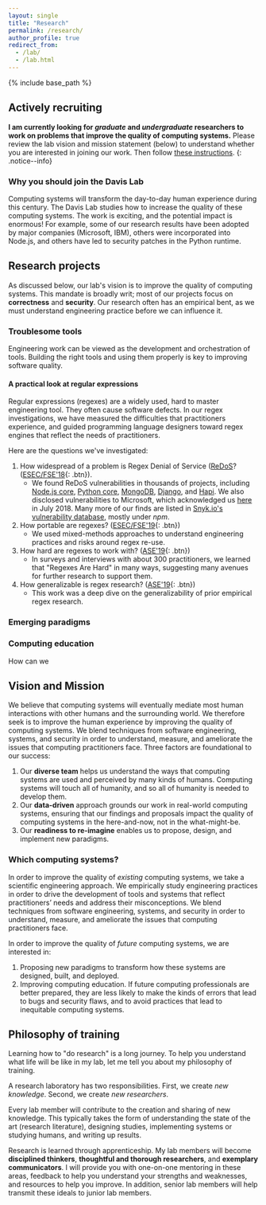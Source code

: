 ```yaml
---
layout: single
title: "Research"
permalink: /research/
author_profile: true
redirect_from: 
  - /lab/
  - /lab.html
---
```


{% include base_path %}

## Actively recruiting

**I am currently looking for *graduate* and *undergraduate* researchers to work on problems that improve the quality of computing systems.** Please review the lab vision and mission statement (below) to understand whether you are interested in joining our work. Then follow [these instructions](../join-lab).
{: .notice--info}

### Why you should join the Davis Lab

Computing systems will transform the day-to-day human experience during this century. The Davis Lab studies how to increase the quality of these computing systems. The work is exciting, and the potential impact is enormous! For example, some of our research results have been adopted by major companies (Microsoft, IBM), others were incorporated into Node.js, and others have led to security patches in the Python runtime.

## Research projects

As discussed below, our lab's vision is to improve the quality of computing systems.
This mandate is broadly writ; most of our projects focus on **correctness** and **security**.
Our research often has an empirical bent, as we must understand engineering practice before we can influence it.

### Troublesome tools

Engineering work can be viewed as the development and orchestration of tools.
Building the right tools and using them properly is key to improving software quality.

#### A practical look at regular expressions

Regular expressions (regexes) are a widely used, hard to master engineering tool.
They often cause software defects.
In our regex investigations, we have measured the difficulties that practitioners experience, and guided programming language designers toward regex engines that reflect the needs of practitioners.

Here are the questions we've investigated:

1. How widespread of a problem is Regex Denial of Service ([ReDoS](https://en.wikipedia.org/wiki/ReDoS)? ([ESEC/FSE'18](/files/publications/DavisCoghlanServantLee-EcosystemREDOS-ESECFSE18.pdf){: .btn}).
    - We found ReDoS vulnerabilities in thousands of projects, including [Node.js core](https://nodejs.org/en/blog/vulnerability/march-2018-security-releases/#denial-of-service-dos-vulnerability), [Python core](https://github.com/python/cpython/pull/5955), [MongoDB](https://www.mongodb.com/security), [Django](https://www.djangoproject.com/weblog/2018/mar/06/security-releases/), and [Hapi](https://github.com/hapijs/content/commit/96beb34f7c38a08d024dbf9cd63865c56e2955d9). We also disclosed vulnerabilities to Microsoft, which acknowledged us [here](https://www.microsoft.com/en-us/msrc/researcher-acknowledgments-online-services?rtc=1) in July 2018. Many more of our finds are listed in [Snyk.io's vulnerability database](https://snyk.io/vuln/?packageManager=all), mostly under *npm*.
2. How portable are regexes? ([ESEC/FSE'19](../files/publications/DavisMichaelCoghlanServantLee-LinguaFranca-ESECFSE19.pdf){: .btn})
   - We used mixed-methods approaches to understand engineering practices and risks around regex re-use.
3. How hard are regexes to work with? ([ASE'19](/files/publications/MichaelDonohueDavisLeeServant-RegexesAreHard-ASE19.pdf){: .btn})
   - In surveys and interviews with about 300 practitioners, we learned that "Regexes Are Hard" in many ways, suggesting many avenues for further research to support them.
4. How generalizable is regex research? ([ASE'19](downloads/publications/DavisMoyerKazerouniLee-RegexGeneralizability-ASE19.pdf){: .btn})
   - This work was a deep dive on the generalizability of prior empirical regex research.

### Emerging paradigms

### Computing education

How can we

## Vision and Mission

We believe that computing systems will eventually mediate most human interactions with other humans and the surrounding world.
We therefore seek is to improve the human experience by improving the quality of computing systems.
We blend techniques from software engineering, systems, and security in order to understand, measure, and ameliorate the issues that computing practitioners face.
Three factors are foundational to our success:

1. Our **diverse team** helps us understand the ways that computing systems are used and perceived by many kinds of humans. Computing systems will touch all of humanity, and so all of humanity is needed to develop them.
2. Our **data-driven** approach grounds our work in real-world computing systems, ensuring that our findings and proposals impact the quality of computing systems in the here-and-now, not in the what-might-be.
3. Our **readiness to re-imagine** enables us to propose, design, and implement new paradigms.

### Which computing systems?

In order to improve the quality of *existing* computing systems, we take a scientific engineering approach. We empirically study engineering practices in order to drive the development of tools and systems that reflect practitioners’ needs and address their misconceptions. We blend techniques from software engineering, systems, and security in order to understand, measure, and ameliorate the issues that computing practitioners face.

In order to improve the quality of *future* computing systems, we are interested in:

1. Proposing new paradigms to transform how these systems are designed, built, and deployed.
2. Improving computing education. If future computing professionals are better prepared, they are less likely to make the kinds of errors that lead to bugs and security flaws, and to avoid practices that lead to inequitable computing systems.

## Philosophy of training

Learning how to "do research" is a long journey. To help you understand what life will be like in my lab, let me tell you about my philosophy of training.

A research laboratory has two responsibilities.
  First, we create *new knowledge*.
  Second, we create *new researchers*.

Every lab member will contribute to the creation and sharing of new knowledge. This typically takes the form of understanding the state of the art (research literature), designing studies, implementing systems or studying humans, and writing up results.

Research is learned through apprenticeship.
  My lab members will become
    **disciplined thinkers**,
    **thoughtful and thorough researchers**,
    and
    **exemplary communicators**.
  I will provide you with
    one-on-one mentoring in these areas,
    feedback to help you understand your strengths and weaknesses,
    and
    resources to help you improve. In addition, senior lab members will help transmit these ideals to junior lab members.

<!--
<i class="fa fa-trophy"></i> 
-->